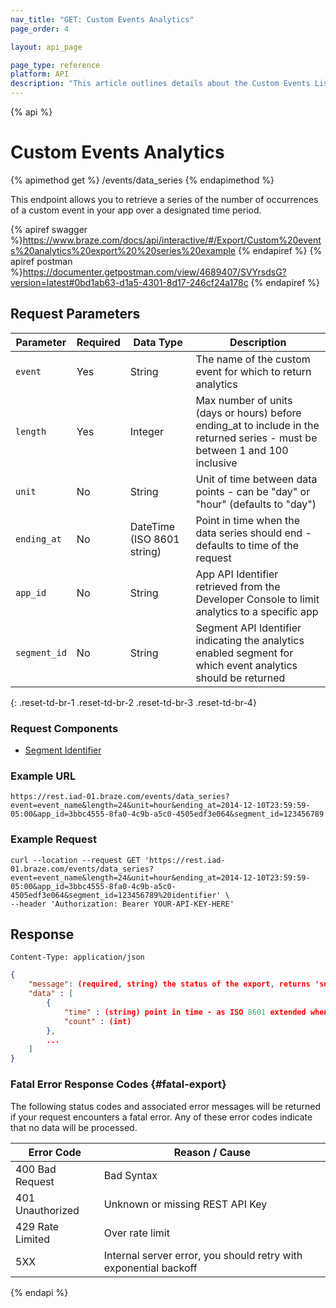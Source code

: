 ```yaml
---
nav_title: "GET: Custom Events Analytics"
page_order: 4

layout: api_page

page_type: reference
platform: API
description: "This article outlines details about the Custom Events List Endpoint."
---
```

{% api %}
# Custom Events Analytics
{% apimethod get %}
/events/data_series
{% endapimethod %}

This endpoint allows you to retrieve a series of the number of occurrences of a custom event in your app over a designated time period.

{% apiref swagger %}https://www.braze.com/docs/api/interactive/#/Export/Custom%20events%20analytics%20export%20%20series%20example {% endapiref %}
{% apiref postman %}https://documenter.getpostman.com/view/4689407/SVYrsdsG?version=latest#0bd1ab63-d1a5-4301-8d17-246cf24a178c {% endapiref %}

## Request Parameters

| Parameter| Required | Data Type | Description |
| -------- | -------- | --------- | ----------- |
| `event`      | Yes      | String | The name of the custom event for which to return analytics                                                                   |
| `length`     | Yes      | Integer | Max number of units (days or hours) before ending_at to include in the returned series - must be between 1 and 100 inclusive |
| `unit`       | No       | String | Unit of time between data points - can be "day" or "hour" (defaults to "day")  |
| `ending_at`  | No       | DateTime (ISO 8601 string) | Point in time when the data series should end - defaults to time of the request |
| `app_id`     | No       | String | App API Identifier retrieved from the Developer Console to limit analytics to a specific app |
| `segment_id` | No       | String | Segment API Identifier indicating the analytics enabled segment for which event analytics should be returned |
{: .reset-td-br-1 .reset-td-br-2 .reset-td-br-3  .reset-td-br-4}

### Request Components
- [Segment Identifier]({{site.baseurl}}/api/identifier_types/)

### Example URL
`https://rest.iad-01.braze.com/events/data_series?event=event_name&length=24&unit=hour&ending_at=2014-12-10T23:59:59-05:00&app_id=3bbc4555-8fa0-4c9b-a5c0-4505edf3e064&segment_id=123456789`

### Example Request
```
curl --location --request GET 'https://rest.iad-01.braze.com/events/data_series?event=event_name&length=24&unit=hour&ending_at=2014-12-10T23:59:59-05:00&app_id=3bbc4555-8fa0-4c9b-a5c0-4505edf3e064&segment_id=123456789%20identifier' \
--header 'Authorization: Bearer YOUR-API-KEY-HERE'
``` 

## Response

`Content-Type: application/json`

```json
{
    "message": (required, string) the status of the export, returns 'success' when completed without errors,
    "data" : [
        {
            "time" : (string) point in time - as ISO 8601 extended when unit is "hour" and as ISO 8601 date when unit is "day",
            "count" : (int)
        },
        ...
    ]
}
```

### Fatal Error Response Codes {#fatal-export}

The following status codes and associated error messages will be returned if your request encounters a fatal error. Any of these error codes indicate that no data will be processed.

| Error Code       | Reason / Cause                                                   |
| ---------------- | ---------------------------------------------------------------- |
| 400 Bad Request  | Bad Syntax                                                       |
| 401 Unauthorized | Unknown or missing REST API Key                                  |
| 429 Rate Limited | Over rate limit                                                  |
| 5XX              | Internal server error, you should retry with exponential backoff |


{% endapi %}
